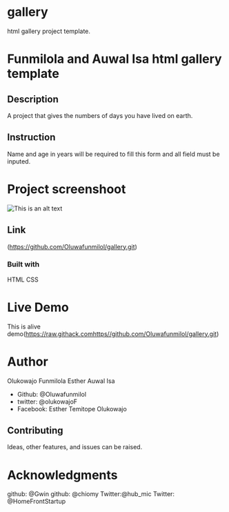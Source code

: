 # gallery
html gallery project template.

# Funmilola and Auwal Isa html gallery template

## Description
A project that gives the numbers of days you have lived on earth.

## Instruction
Name and age in years will be required to fill this form and all field must be inputed. 

# Project screenshoot
![This is an alt text](/screenshot-gallery.PNG "This is a sample logo")

## Link
(https://github.com/Oluwafunmilol/gallery.git)

### Built with
HTML
CSS

# Live Demo
This is alive demo(https://raw.githack.comhttps//github.com/Oluwafunmilol/gallery.git)

# Author
Olukowajo Funmilola Esther
Auwal Isa


* Github: @Oluwafunmilol
* twitter: @olukowajoF
* Facebook: Esther Temitope Olukowajo

## Contributing
Ideas, other features, and issues can be raised.

# Acknowledgments
github: @Gwin
github: @chiomy
Twitter:@hub_mic
Twitter: @HomeFrontStartup






